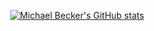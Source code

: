 <div align="center">
<!-- <img src="https://encrypted-tbn0.gstatic.com/images?q=tbn:ANd9GcTqhY_jULZPp1M9oGs18kdhia7ueEkXhI5RhA&s" alt="letsGo"> -->

[![Michael Becker's GitHub stats](https://github-readme-stats.vercel.app/api?username=mich-a-b&show=reviews,discussions_started,discussions_answered,prs_merged,prs_merged_percentage&show_icons=true&theme=neon)](https://github.com/mich-a-b)

</div>
